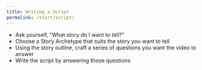 ```yaml
---
title: Writing a Script
permalink: /start/script/
---
```


* Ask yourself, “What story do I want to tell?”
* Choose a Story Archetype that suits the story you want to tell
* Using the story outline, craft a series of questions you want the video to answer
* Write the script by answering those questions

